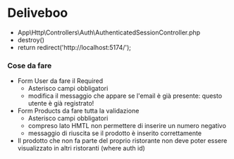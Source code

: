 Deliveboo 
===

- App\Http\Controllers\Auth\AuthenticatedSessionController.php 
- destroy()
- return redirect('http://localhost:5174/');

### Cose da fare
- Form User da fare il Required 
  - Asterisco campi obbligatori
  - modifica il messaggio che appare se l'email è già presente: questo utente è già registrato!
- Form Products da fare tutta la validazione
  - Asterisco campi obbligatori
  - compreso lato HMTL non permettere di inserire un numero negativo
  - messaggio di riuscita se il prodotto è inserito correttamente
- Il prodotto che non fa parte del proprio ristorante non deve poter essere visualizzato in altri ristoranti (where auth id)
